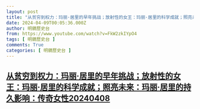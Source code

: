```yaml
---
layout: post
title: "从贫穷到权力：玛丽·居里的早年挑战；放射性的女王：玛丽·居里的科学成就；照亮未来：玛丽·居里的持久影响：传奇女性20240408"
date: 2024-04-09T00:05:36.000Z
author: 明鏡歷史台
from: https://www.youtube.com/watch?v=FkW2zkIYpO4
tags: [ 明鏡歷史台 ]
comments: True
categories: [ 明鏡歷史台 ]
---
```

<!--1712621136000-->
[从贫穷到权力：玛丽·居里的早年挑战；放射性的女王：玛丽·居里的科学成就；照亮未来：玛丽·居里的持久影响：传奇女性20240408](https://www.youtube.com/watch?v=FkW2zkIYpO4)
------

<div>

</div>
